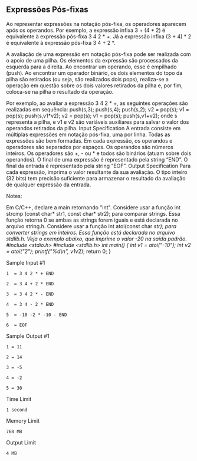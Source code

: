 ## Expressões Pós-fixas

Ao representar expressões na notação pós-fixa, os operadores aparecem após os operandos. Por exemplo, a expressão infixa 3 + (4 * 2) é equivalente à expressão pós-fixa 3 4 2 * +. Já a expressão infixa (3 + 4) * 2 é equivalente à expressão pós-fixa 3 4 + 2 *.

A avaliação de uma expressão em notação pós-fixa pode ser realizada com o apoio de uma pilha. Os elementos da expressão são processados da esquerda para a direita. Ao encontrar um operando, esse é empilhado (push). Ao encontrar um operador binário, os dois elementos do topo da pilha são retirados (ou seja, são realizados dois pops), realiza-se a operação em questão sobre os dois valores retirados da pilha e, por fim, coloca-se na pilha o resultado da operação.

Por exemplo, ao avaliar a expressão 3 4 2 * +, as seguintes operações são realizadas em sequência: push(s,3); push(s,4); push(s,2); v2 = pop(s); v1 = pop(s); push(s,v1*v2); v2 = pop(s); v1 = pop(s); push(s,v1+v2); onde s representa a pilha, e v1 e v2 são variáveis auxiliares para salvar o valor dos operandos retirados da pilha.
Input Specification
A entrada consiste em múltiplas expressões em notação pós-fixa, uma por linha. Todas as expressões são bem formadas. Em cada expressão, os operandos e operadores são separados por espaços. Os operandos são números inteiros. Os operadores são +, - ou * e todos são binários (atuam sobre dois operandos). O final de uma expressão é representado pela string “END”. O final da entrada é representado pela string “EOF”.
Output Specification
Para cada expressão, imprima o valor resultante da sua avaliação. O tipo inteiro (32 bits) tem precisão suficiente para armazenar o resultado da avaliação de qualquer expressão da entrada.

Notes:

Em C/C++, declare a main retornando "int". Considere usar a função int strcmp (const char* str1, const char* str2); para comparar strings. Essa função retorna 0 se ambas as strings forem iguais e está declarada no arquivo string.h. Considere usar a função int atoi(const char *str); para converter strings em inteiros. Essa função está declarada no arquivo stdlib.h. Veja o exemplo abaixo, que imprime o valor -20 na saída padrão. #include <stdio.h> #include <stdlib.h> int main() { int v1 = atoi("-10"); int v2 = atoi("2"); printf("%d\n", v1*v2); return 0; }

Sample Input #1

    1  = 3 4 2 * + END

    2  = 3 4 + 2 * END

    3  = 3 4 2 * - END

    4  = 3 4 - 2 * END

    5  = -10 -2 * -10 - END

    6  = EOF

Sample Output #1

    1 = 11

    2 = 14

    3 = -5

    4 = -2

    5 = 30

Time Limit

    1 second

Memory Limit

    768 MB

Output Limit

    4 MB